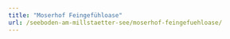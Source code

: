 ```yaml
---
title: "Moserhof Feingefühloase"
url: /seeboden-am-millstaetter-see/moserhof-feingefuehloase/
---
```

